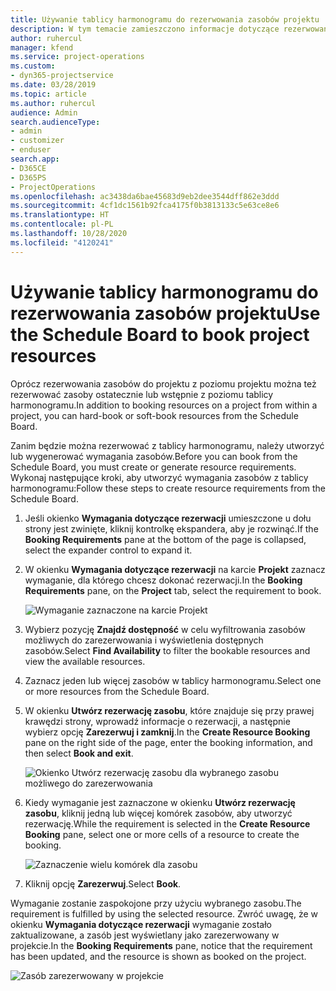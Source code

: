 ```yaml
---
title: Używanie tablicy harmonogramu do rezerwowania zasobów projektu
description: W tym temacie zamieszczono informacje dotyczące rezerwowania zasobów.
author: ruhercul
manager: kfend
ms.service: project-operations
ms.custom:
- dyn365-projectservice
ms.date: 03/28/2019
ms.topic: article
ms.author: ruhercul
audience: Admin
search.audienceType:
- admin
- customizer
- enduser
search.app:
- D365CE
- D365PS
- ProjectOperations
ms.openlocfilehash: ac3438da6bae45683d9eb2dee3544dff862e3ddd
ms.sourcegitcommit: 4cf1dc1561b92fca4175f0b3813133c5e63ce8e6
ms.translationtype: HT
ms.contentlocale: pl-PL
ms.lasthandoff: 10/28/2020
ms.locfileid: "4120241"
---
```

# <a name="use-the-schedule-board-to-book-project-resources"></a><span data-ttu-id="94e48-103">Używanie tablicy harmonogramu do rezerwowania zasobów projektu</span><span class="sxs-lookup"><span data-stu-id="94e48-103">Use the Schedule Board to book project resources</span></span>

<span data-ttu-id="94e48-104">Oprócz rezerwowania zasobów do projektu z poziomu projektu można też rezerwować zasoby ostatecznie lub wstępnie z poziomu tablicy harmonogramu.</span><span class="sxs-lookup"><span data-stu-id="94e48-104">In addition to booking resources on a project from within a project, you can hard-book or soft-book resources from the Schedule Board.</span></span>

<span data-ttu-id="94e48-105">Zanim będzie można rezerwować z tablicy harmonogramu, należy utworzyć lub wygenerować wymagania zasobów.</span><span class="sxs-lookup"><span data-stu-id="94e48-105">Before you can book from the Schedule Board, you must create or generate resource requirements.</span></span> <span data-ttu-id="94e48-106">Wykonaj następujące kroki, aby utworzyć wymagania zasobów z tablicy harmonogramu:</span><span class="sxs-lookup"><span data-stu-id="94e48-106">Follow these steps to create resource requirements from the Schedule Board.</span></span>

1. <span data-ttu-id="94e48-107">Jeśli okienko **Wymagania dotyczące rezerwacji** umieszczone u dołu strony jest zwinięte, kliknij kontrolkę ekspandera, aby je rozwinąć.</span><span class="sxs-lookup"><span data-stu-id="94e48-107">If the **Booking Requirements** pane at the bottom of the page is collapsed, select the expander control to expand it.</span></span>
2. <span data-ttu-id="94e48-108">W okienku **Wymagania dotyczące rezerwacji** na karcie **Projekt** zaznacz wymaganie, dla którego chcesz dokonać rezerwacji.</span><span class="sxs-lookup"><span data-stu-id="94e48-108">In the **Booking Requirements** pane, on the **Project** tab, select the requirement to book.</span></span>

    ![Wymaganie zaznaczone na karcie Projekt](media/Resource-Management-image73.png)

3. <span data-ttu-id="94e48-110">Wybierz pozycję **Znajdź dostępność** w celu wyfiltrowania zasobów możliwych do zarezerwowania i wyświetlenia dostępnych zasobów.</span><span class="sxs-lookup"><span data-stu-id="94e48-110">Select **Find Availability** to filter the bookable resources and view the available resources.</span></span> 
4. <span data-ttu-id="94e48-111">Zaznacz jeden lub więcej zasobów w tablicy harmonogramu.</span><span class="sxs-lookup"><span data-stu-id="94e48-111">Select one or more resources from the Schedule Board.</span></span> 
5. <span data-ttu-id="94e48-112">W okienku **Utwórz rezerwację zasobu**, które znajduje się przy prawej krawędzi strony, wprowadź informacje o rezerwacji, a następnie wybierz opcję **Zarezerwuj i zamknij**.</span><span class="sxs-lookup"><span data-stu-id="94e48-112">In the **Create Resource Booking** pane on the right side of the page, enter the booking information, and then select **Book and exit**.</span></span>

    ![Okienko Utwórz rezerwację zasobu dla wybranego zasobu możliwego do zarezerwowania](media/Resource-Management-image74.png)

6. <span data-ttu-id="94e48-114">Kiedy wymaganie jest zaznaczone w okienku **Utwórz rezerwację zasobu**, kliknij jedną lub więcej komórek zasobów, aby utworzyć rezerwację.</span><span class="sxs-lookup"><span data-stu-id="94e48-114">While the requirement is selected in the **Create Resource Booking** pane, select one or more cells of a resource to create the booking.</span></span>

    ![Zaznaczenie wielu komórek dla zasobu](media/Resource-Management-image75.png)

7. <span data-ttu-id="94e48-116">Kliknij opcję **Zarezerwuj**.</span><span class="sxs-lookup"><span data-stu-id="94e48-116">Select **Book**.</span></span>

<span data-ttu-id="94e48-117">Wymaganie zostanie zaspokojone przy użyciu wybranego zasobu.</span><span class="sxs-lookup"><span data-stu-id="94e48-117">The requirement is fulfilled by using the selected resource.</span></span> <span data-ttu-id="94e48-118">Zwróć uwagę, że w okienku **Wymagania dotyczące rezerwacji** wymaganie zostało zaktualizowane, a zasób jest wyświetlany jako zarezerwowany w projekcie.</span><span class="sxs-lookup"><span data-stu-id="94e48-118">In the **Booking Requirements** pane, notice that the requirement has been updated, and the resource is shown as booked on the project.</span></span>

![Zasób zarezerwowany w projekcie](media/Resource-Management-image76.png)
